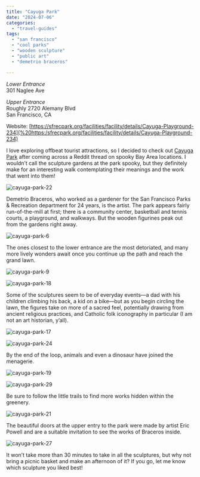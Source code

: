```yaml
---
title: "Cayuga Park"
date: "2024-07-06"
categories:
  - "travel-guides"
tags:
  - "san francisco"
  - "cool parks"
  - "wooden sculpture"
  - "public art"
  - "demetrio braceros"

---
```

_Lower Entrance_\
301 Naglee Ave

_Upper Entrance_\
Roughly 2720 Alemany Blvd\
San Francisco, CA

Website: [https://sfrecpark.org/facilities/facility/details/Cayuga-Playground-234](%20https:/sfrecpark.org/facilities/facility/details/Cayuga-Playground-234)

I love exploring offbeat tourist attractions, so I decided to check out [Cayuga Park](https://brokeassstuart.com/2021/10/21/sfs-strangest-statue-garden-cayuga-playground/) after coming across a Reddit thread on spooky Bay Area locations. I wouldn’t call the sculpture gardens at the park spooky, but they definitely make for an interesting walk contemplating their meanings and the work that went into them!

![cayuga-park-22](http://s3.amazonaws.com/thegourmez-wpmedia/2024/07/Cayuga+Park+(22).jpg)

Demetrio Braceros, who worked as a gardener for the San Francisco Parks & Recreation department for 24 years, is the artist. The park appears fairly run-of-the-mill at first; there is a community center, basketball and tennis courts, a playground, and walkways. But the wooden figurines peak out from the gardens right away.

![cayuga-park-6](http://s3.amazonaws.com/thegourmez-wpmedia/2024/07/Cayuga+Park+(6).jpg)

The ones closest to the lower entrance are the most detoriated, and many more lively wonders await once you continue up the path and reach the grand lawn.

![cayuga-park-9](http://s3.amazonaws.com/thegourmez-wpmedia/2024/07/Cayuga+Park+(9).jpg)

![cayuga-park-18](http://s3.amazonaws.com/thegourmez-wpmedia/2024/07/Cayuga+Park+(18).jpg)

Some of the sculptures seem to be of everyday events—a dad with his children climbing his back, a kid on a bike—but as you begin circling the lawn, the figures take on more of a sacred feel, potentially drawing from ancient religious practices, and Catholic folk iconography in particular (I am not an art historian, y’all).

![cayuga-park-17](http://s3.amazonaws.com/thegourmez-wpmedia/2024/07/Cayuga+Park+(17).jpg)

![cayuga-park-24](http://s3.amazonaws.com/thegourmez-wpmedia/2024/07/Cayuga+Park+(24).jpg)

By the end of the loop, animals and even a dinosaur have joined the menagerie.

![cayuga-park-19](http://s3.amazonaws.com/thegourmez-wpmedia/2024/07/Cayuga+Park+(19).jpg)

![cayuga-park-29](http://s3.amazonaws.com/thegourmez-wpmedia/2024/07/Cayuga+Park-(29).jpg)

Be sure to follow the little trails to find more works hidden within the greenery.

![cayuga-park-21](http://s3.amazonaws.com/thegourmez-wpmedia/2024/07/Cayuga+Park+(21).jpg)

The beautiful doors at the upper entry to the park were made by artist Eric Powell and are a suitable invitation to see the works of Braceros inside.

![cayuga-park-27](http://s3.amazonaws.com/thegourmez-wpmedia/2024/07/Cayuga+Park+(27).jpg)

It won’t take more than 30 minutes to take in all the sculptures, but why not bring a picnic basket and make an afternoon of it? If you go, let me know which sculpture you liked best!

